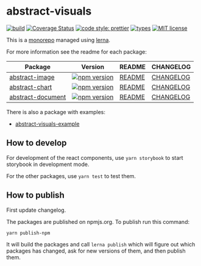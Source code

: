 # abstract-visuals

[![build][build-image]][build-url]
[![Coverage Status][codecov-image]][codecov-url]
[![code style: prettier][prettier-image]][prettier-url]
[![types][types-image]][types-url]
[![MIT license][license-image]][license-url]

This is a [monorepo](https://medium.com/@maoberlehner/monorepos-in-the-wild-33c6eb246cb9) managed using [lerna](https://lernajs.io/).

For more information see the readme for each package:

| Package                                         | Version                      | README                                         | CHANGELOG                                            |
| ----------------------------------------------- | ---------------------------- | ---------------------------------------------- | ---------------------------------------------------- |
| [abstract-image](packages/abstract-image)       | [![npm version][i-ai]][u-ai] | [README](packages/abstract-image/README.md)    | [CHANGELOG](packages/abstract-image/CHANGELOG.md)    |
| [abstract-chart](packages/abstract-chart)       | [![npm version][i-ac]][u-ac] | [README](packages/abstract-chart/README.md)    | [CHANGELOG](packages/abstract-chart/CHANGELOG.md)    |
| [abstract-document](packages/abstract-document) | [![npm version][i-ad]][u-ad] | [README](packages/abstract-document/README.md) | [CHANGELOG](packages/abstract-document/CHANGELOG.md) |

There is also a package with examples:

- [abstract-visuals-example](packages/abstract-visuals-example)

## How to develop

For development of the react components, use `yarn storybook` to start storybook in development mode.

For the other packages, use `yarn test` to test them.

## How to publish

First update changelog.

The packages are published on npmjs.org. To publish run this command:

```
yarn publish-npm
```

It will build the packages and call `lerna publish` which will figure out which packages has changed, ask for new versions of them, and then publish them.

[build-image]: https://github.com/dividab/abstract-visuals/workflows/Build/badge.svg
[build-url]: https://github.com/dividab/abstract-visuals/actions?query=workflow%3ABuild+branch%3Amaster
[codecov-image]: https://codecov.io/gh/dividab/abstract-visuals/branch/master/graph/badge.svg
[codecov-url]: https://codecov.io/gh/dividab/abstract-visuals
[prettier-image]: https://img.shields.io/badge/code_style-prettier-ff69b4.svg?style=flat
[prettier-url]: https://github.com/prettier/prettier
[types-image]: https://img.shields.io/npm/types/scrub-js.svg
[types-url]: https://www.typescriptlang.org/
[license-image]: https://img.shields.io/github/license/dividab/abstract-visuals.svg?style=flat
[license-url]: https://opensource.org/licenses/MIT
[i-ai]: https://img.shields.io/npm/v/abstract-image.svg?style=flat
[u-ai]: https://www.npmjs.com/package/abstract-image
[i-ac]: https://img.shields.io/npm/v/abstract-chart.svg?style=flat
[u-ac]: https://www.npmjs.com/package/abstract-chart
[i-ad]: https://img.shields.io/npm/v/abstract-document.svg?style=flat
[u-ad]: https://www.npmjs.com/package/abstract-document
